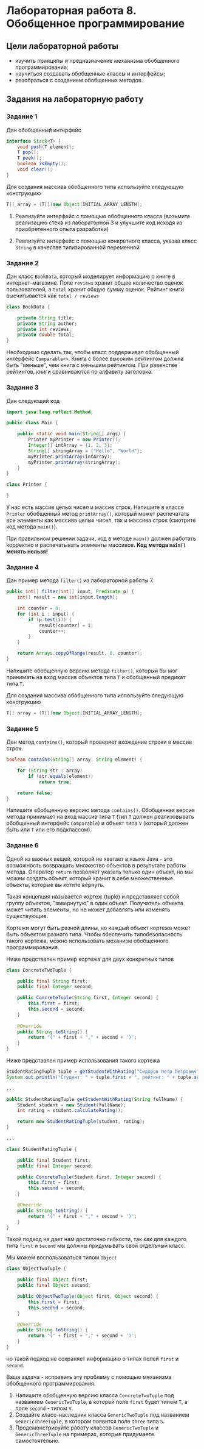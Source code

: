 # Лабораторная работа 8. Обобщенное программирование

## Цели лабораторной работы

- изучить принципы и предназначение механизма обобщенного программирования;
- научиться создавать обобщенные классы и интерфейсы;
- разобраться с созданием обобщенных методов.

## Задания на лабораторную работу

### Задание 1

Дан обобщенный интерфейс

```java
interface Stack<T> {
    void push(T element);
    T pop();
    T peek();
    boolean isEmpty();
    void clear();
}
```

Для создания массива обобщенного типа используйте следующую конструкцию

```java
T[] array = (T[])new Object[INITIAL_ARRAY_LENGTH];
```

1. Реализуйте интерфейс с помощью обобщенного класса (возьмите реализацию стека из лабораторной 3 и улучшите код исходя из приобретенного опыта разработки)

2. Реализуйте интерфейс с помощью конкретного класса, указав класс `String` в качестве типизированной переменной

### Задание 2

Дан класс `BookData`, который моделирует информацию о книге в интернет-магазине. Поле `reviews` хранит общее количество оценок пользователей, а `total` хранит общую сумму оценок. Рейтинг книги высчитывается как `total / reviews`

```java
class BookData {

    private String title;
    private String author;
    private int reviews;
    private double total;
}
```

Необходимо сделать так, чтобы класс поддерживал обобщенный интерфейс `Comparable<>`. Книга с более высоким рейтингом должна быть "меньше", чем книга с меньшим рейтингом. При равенстве рейтингов, книги сравниваются по алфавиту заголовка.

### Задание 3

Дан следующий код

```java
import java.lang.reflect.Method;

public class Main {

    public static void main(String[] args) {
        Printer myPrinter = new Printer();
        Integer[] intArray = {1, 2, 3};
        String[] stringArray = {"Hello", "World"};
        myPrinter.printArray(intArray);
        myPrinter.printArray(stringArray);
    }
}

class Printer {

}
```

У нас есть массив целых чисел и массив строк. Напишите в классе `Printer` обобщенный метод `printArray()`, который может распечатать все элементы как массива целых чисел, так и массива строк (смотрите код метода `main()`).

При правильном решении задачи, код в методе `main()` должен работать корректно и распечатывать элементы массивов. **Код метода `main()` менять нельзя!**

### Задание 4

Дан пример метода `filter()` из лабораторной работы 7.

```java
public int[] filter(int[] input, Predicate p) {
    int[] result = new int[input.length];

    int counter = 0;
    for (int i : input) {
        if (p.test(i)) {
            result[counter] = i;
            counter++;
        }
    }

    return Arrays.copyOfRange(result, 0, counter);
}
```

Напишите обобщенную версию метода `filter()`, который бы мог принимать на вход массив объектов типа `T` и обобщенный предикат типа `T`.

Для создания массива обобщенного типа используйте следующую конструкцию

```java
T[] array = (T[])new Object[INITIAL_ARRAY_LENGTH];
```

### Задание 5

Дан метод `contains()`, который проверяет вхождение строки в массив строк.

```java
boolean contains(String[] array, String element) {

    for (String str : array)
        if (str.equals(element))
            return true;

    return false;
}
```

Напишите обобщенную версию метода `contains()`. Обобщенная версия метода принимает на вход массив типа `T` (тип `T` должен реализовывать обобщенный интерфейс `Comparable`) и объект типа `V` (который должен быть или `Т` или его подклассом).

### Задание 6

Одной из важных вещей, которой не хватает в языке Java - это возможность возвращать множество объектов в результате работы метода. Оператор `return` позволяет указать только один объект, но мы можем создать объект, который хранит в себе множественные объекты, которые вы хотите вернуть.

Такая концепция называется кортеж (tuple) и представляет собой группу объектов, "завернутую" в один объект. Получатель объекта может читать элементы, но не может добавлять или изменять существующие.

Кортежи могут быть разной длины, но каждый объект кортежа может быть объектом разного типа. Чтобы обеспечить типобезопасность такого кортежа, можно использовать механизм обобщенного программирования.

Ниже представлен пример кортежа для двух конкретных типов

```java
class ConcreteTwoTuple {

    public final String first;
    public final Integer second;

    public ConcreteTuple(String first, Integer second) {
        this.first = first;
        this.second = second;
    }
    
    @Override
    public String toString() {
        return "(" + first + "," + second + ')';
    }
}
```

Ниже представлен пример использования такого кортежа

```java
StudentRatingTuple tuple = getStudentWithRating("Сидоров Петр Петрович");
System.out.println("Студент: " + tuple.first + ", рейтинг: " + tuple.second);

...

public StudentRatingTuple getStudentWithRating(String fullName) {
    Student student = new Student(fullName);
    int rating = student.calculateRating();

    return new StudentRatingTuple(student, rating);
}

...

class StudentRatingTuple {

    public final Student first;
    public final Integer second;

    public ConcreteTuple(Student first, Integer second) {
        this.first = first;
        this.second = second;
    }

    @Override
    public String toString() {
        return "(" + first + "," + second + ')';
    }
}
```

Такой подход не дает нам достаточно гибкости, так как для каждого типа `first` и `second` мы должны придумывать свой отдельный класс.

Мы можем воспользоваться типом `Object`

```java
class ObjectTwoTuple {

    public final Object first;
    public final Object second;

    public ObjectTwoTuple(Object first, Object second) {
        this.first = first;
        this.second = second;
    }

    @Override
    public String toString() {
        return "(" + first + "," + second + ')';
    }
}
```

но такой подход не сохраняет информацию о типах полей `first` и `second`.

Ваша задача - исправить эту проблему с помощью механизма обобщенного программирования.

1. Напишите обобщенную версию класса `ConcreteTwoTuple` под названием `GenericTwoTuple`, в которой поле `first` будет типом `T`, а поле `second` - типом `V`.
2. Создайте класс-наследник класса `GenericTwoTuple` под названием `GenericThreeTuple`, в котором появится поле `three` типа `S`.
3. Продемонстрируйте работу классов `GenericTwoTuple` и `GenericThreeTuple` на примерах, которые придумаете самостоятельно.

